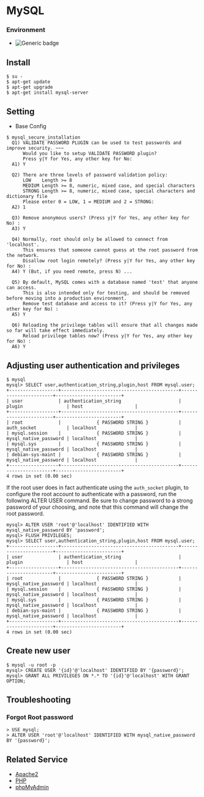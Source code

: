 # MySQL
### Environment
- ![Generic badge](https://img.shields.io/badge/UbuntU-18.04_or_Above-green.svg)

## Install
```
$ su -
$ apt-get update
$ apt-get upgrade
$ apt-get install mysql-server
```

## Setting
- Base Config
```
$ mysql_secure_installation
  Q1) VALIDATE PASSWORD PLUGIN can be used to test passwords and improve security. ~~~
      Would you like to setup VALIDATE PASSWORD plugin?
      Press y|Y for Yes, any other key for No:
  A1) Y
  
  Q2) There are three levels of password validation policy:
      LOW    Length >= 8
      MEDIUM Length >= 8, numeric, mixed case, and special characters
      STRONG Length >= 8, numeric, mixed case, special characters and dictionary file
      Please enter 0 = LOW, 1 = MEDIUM and 2 = STRONG:
  A2) 1
  
  Q3) Remove anonymous users? (Press y|Y for Yes, any other key for No) :
  A3) Y
  
  Q4) Normally, root should only be allowed to connect from 'localhost'.
      This ensures that someone cannot guess at the root password from the network.
      Disallow root login remotely? (Press y|Y for Yes, any other key for No) :
  A4) Y (But, if you need remote, press N) ...
  
  Q5) By default, MySQL comes with a database named 'test' that anyone can access.
      This is also intended only for testing, and should be removed before moving into a production environment.
      Remove test database and access to it? (Press y|Y for Yes, any other key for No) :
  A5) Y
  
  Q6) Reloading the privilege tables will ensure that all changes made so far will take effect immediately.
      Reload privilege tables now? (Press y|Y for Yes, any other key for No) :
  A6) Y
```

## Adjusting user authentication and privileges
```
$ mysql
mysql> SELECT user,authentication_string,plugin,host FROM mysql.user;
+------------------+-------------------------------------------+-----------------------+------------------------+
| user             | authentication_string                     | plugin                | host                   |
+------------------+-------------------------------------------+-----------------------+------------------------+
| root             |             { PASSWORD STRING }           | auth_socket           | localhost              |
| mysql.session    |             { PASSWORD STRING }           | mysql_native_password | localhost              |
| mysql.sys        |             { PASSWORD STRING }           | mysql_native_password | localhost              |
| debian-sys-maint |             { PASSWORD STRING }           | mysql_native_password | localhost              |
+------------------+-------------------------------------------+-----------------------+------------------------+
4 rows in set (0.00 sec)
```

If the root user does in fact authenticate using the `auth_socket` plugin, to configure the root account to authenticate with a password, run the following ALTER USER command. Be sure to change password to a strong password of your choosing, and note that this command will change the root password.

```
mysql> ALTER USER 'root'@'localhost' IDENTIFIED WITH mysql_native_password BY 'password';
mysql> FLUSH PRIVILEGES;
mysql> SELECT user,authentication_string,plugin,host FROM mysql.user;
+------------------+-------------------------------------------+-----------------------+------------------------+
| user             | authentication_string                     | plugin                | host                   |
+------------------+-------------------------------------------+-----------------------+------------------------+
| root             |             { PASSWORD STRING }           | mysql_native_password | localhost              |
| mysql.session    |             { PASSWORD STRING }           | mysql_native_password | localhost              |
| mysql.sys        |             { PASSWORD STRING }           | mysql_native_password | localhost              |
| debian-sys-maint |             { PASSWORD STRING }           | mysql_native_password | localhost              |
+------------------+-------------------------------------------+-----------------------+------------------------+
4 rows in set (0.00 sec)
```

## Create new user
```
$ mysql -u root -p
mysql> CREATE USER '{id}'@'localhost' IDENTIFIED BY '{password}';
mysql> GRANT ALL PRIVILEGES ON *.* TO '{id}'@'localhost' WITH GRANT OPTION;
```

## Troubleshooting
### Forgot Root password
```
> USE mysql;
> ALTER USER 'root'@'localhost' IDENTIFIED WITH mysql_native_password BY '{password}';
```

## Related Service
  - [Apache2](./apache2.md)
  - [PHP](./php.md)
  - [phpMyAdmin]()
